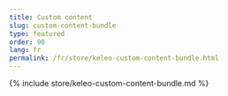 ```yaml
---
title: Custom content
slug: custom-content-bundle
type: featured
order: 90
lang: fr
permalink: /fr/store/keleo-custom-content-bundle.html
---
```


{% include store/keleo-custom-content-bundle.md %}
